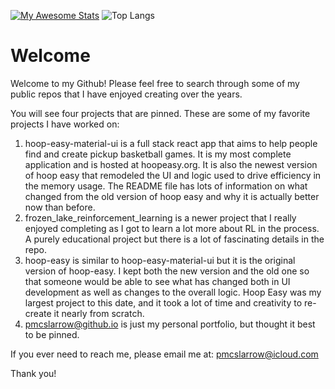 [![My Awesome Stats](https://awesome-github-stats.azurewebsites.net/user-stats/pmcslarrow?cardType=level&preferLogin=false)](https://git.io/awesome-stats-card)
![Top Langs](https://github-readme-stats.vercel.app/api/top-langs/?username=pmcslarrow&layout=compact)

# Welcome

Welcome to my Github! Please feel free to search through some of my public repos that I have enjoyed creating over the years. 

You will see four projects that are pinned. These are some of my favorite projects I have worked on:
1. hoop-easy-material-ui is a full stack react app that aims to help people find and create pickup basketball games. It is my most complete application and is hosted at hoopeasy.org. It is also the newest version of hoop easy that remodeled the UI and logic used to drive efficiency in the memory usage. The README file has lots of information on what changed from the old version of hoop easy and why it is actually better now than before. 
2. frozen_lake_reinforcement_learning is a newer project that I really enjoyed completing as I got to learn a lot more about RL in the process. A purely educational project but there is a lot of fascinating details in the repo.
3. hoop-easy is similar to hoop-easy-material-ui but it is the original version of hoop-easy. I kept both the new version and the old one so that someone would be able to see what has changed both in UI development as well as changes to the overall logic. Hoop Easy was my largest project to this date, and it took a lot of time and creativity to re-create it nearly from scratch.
4. pmcslarrow@github.io is just my personal portfolio, but thought it best to be pinned.

If you ever need to reach me, please email me at:
pmcslarrow@icloud.com

Thank you!
